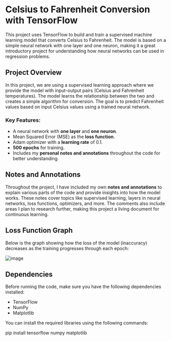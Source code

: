 # Celsius to Fahrenheit Conversion with TensorFlow

This project uses TensorFlow to build and train a supervised machine learning model that converts Celsius to Fahrenheit. The model is based on a simple neural network with one layer and one neuron, making it a great introductory project for understanding how neural networks can be used in regression problems.

## Project Overview

In this project, we are using a supervised learning approach where we provide the model with input-output pairs (Celsius and Fahrenheit temperatures). The model learns the relationship between the two and creates a simple algorithm for conversion. The goal is to predict Fahrenheit values based on input Celsius values using a trained neural network.

### Key Features:
- A neural network with **one layer** and **one neuron**.
- Mean Squared Error (MSE) as the **loss function**.
- Adam optimizer with a **learning rate** of 0.1.
- **500 epochs** for training.
- Includes my **personal notes and annotations** throughout the code for better understanding.

## Notes and Annotations

Throughout the project, I have included my own **notes and annotations** to explain various parts of the code and provide insights into how the model works. These notes cover topics like supervised learning, layers in neural networks, loss functions, optimizers, and more. The comments also include areas I plan to research further, making this project a living document for continuous learning.

## Loss Function Graph

Below is the graph showing how the loss of the model (inaccuracy) decreases as the training progresses through each epoch:

![image](https://github.com/user-attachments/assets/891afdf5-c7ef-40f9-8a72-f13c93a22b6e)

## Dependencies

Before running the code, make sure you have the following dependencies installed:

- TensorFlow
- NumPy
- Matplotlib

You can install the required libraries using the following commands:

pip install tensorflow numpy matplotlib


